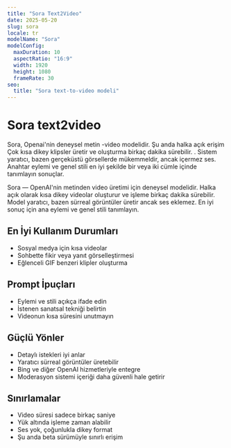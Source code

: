 ```yaml
---
title: "Sora Text2Video"
date: 2025-05-20
slug: sora
locale: tr
modelName: "Sora"
modelConfig:
  maxDuration: 10
  aspectRatio: "16:9"
  width: 1920
  height: 1080
  frameRate: 30
seo:
  title: "Sora text-to-video modeli"
---
```


# Sora text2video

Sora, Openai'nin deneysel metin -video modelidir. Şu anda halka açık erişim
Çok kısa dikey klipsler üretir ve oluşturma birkaç dakika sürebilir. .
Sistem yaratıcı, bazen gerçeküstü görsellerde mükemmeldir, ancak içermez
ses. Anahtar eylemi ve genel stili en iyi şekilde bir veya iki cümle içinde tanımlayın
sonuçlar.

Sora — OpenAI'nin metinden video üretimi için deneysel modelidir. Halka açık olarak kısa dikey videolar oluşturur ve işleme birkaç dakika sürebilir. Model yaratıcı, bazen sürreal görüntüler üretir ancak ses eklemez. En iyi sonuç için ana eylemi ve genel stili tanımlayın.

## En İyi Kullanım Durumları

- Sosyal medya için kısa videolar
- Sohbette fikir veya yanıt görselleştirmesi
- Eğlenceli GIF benzeri klipler oluşturma

## Prompt İpuçları

- Eylemi ve stili açıkça ifade edin
- İstenen sanatsal tekniği belirtin
- Videonun kısa süresini unutmayın

## Güçlü Yönler

- Detaylı istekleri iyi anlar
- Yaratıcı sürreal görüntüler üretebilir
- Bing ve diğer OpenAI hizmetleriyle entegre
- Moderasyon sistemi içeriği daha güvenli hale getirir

## Sınırlamalar

- Video süresi sadece birkaç saniye
- Yük altında işleme zaman alabilir
- Ses yok, çoğunlukla dikey format
- Şu anda beta sürümüyle sınırlı erişim
